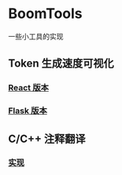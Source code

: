 # BoomTools
一些小工具的实现

## Token 生成速度可视化
### [React 版本](https://github.com/boomytc/BoomTools/tree/main/token-speed-visualizer-react)

### [Flask 版本](https://github.com/boomytc/BoomTools/tree/main/token-speed-visualizer-flask)

## C/C++ 注释翻译
### [实现](https://github.com/boomytc/BoomTools/tree/main/AI/comment-translate)
